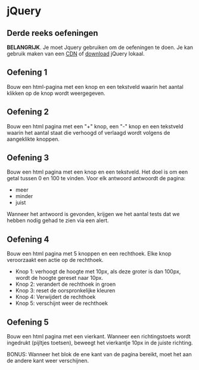 # jQuery 

## Derde reeks oefeningen

**BELANGRIJK**.
Je moet Jquery gebruiken om de oefeningen te doen.
Je kan gebruik maken van een [CDN](https://code.jquery.com/) of [download](https://jquery.com/download/) jQuery lokaal.

## Oefening 1
Bouw een html-pagina met een knop en een tekstveld waarin het aantal klikken op de knop wordt weergegeven.

## Oefening 2
Bouw een html pagina met een "+" knop, een "-" knop en een tekstveld waarin het aantal staat die verhoogd of verlaagd wordt volgens de aangeklikte knoppen.

## Oefening 3
Bouw een html pagina met een knop en een tekstveld. Het doel is om een getal tussen 0 en 100 te vinden. Voor elk antwoord antwoordt de pagina:
- meer
- minder
- juist

Wanneer het antwoord is gevonden, krijgen we het aantal tests dat we hebben nodig gehad te zien via een alert.

## Oefening 4
Bouw een html pagina met 5 knoppen en een rechthoek. Elke knop veroorzaakt een actie op de rechthoek.
- Knop 1: verhoogt de hoogte met 10px, als deze groter is dan 100px, wordt de hoogte gereset naar 10px.
- Knop 2: verandert de rechthoek in groen
- Knop 3: reset de oorspronkelijke kleuren
- Knop 4: Verwijdert de rechthoek
- Knop 5: verschijnt weer de rechthoek

## Oefening 5
Bouw een html pagina met een vierkant.
Wanneer een richtingstoets wordt ingedrukt (pijltjes toetsen), beweegt het vierkantje 10px in de juiste richting.  

BONUS: Wanneer het blok de ene kant van de pagina bereikt, moet het aan de andere kant weer verschijnen.
